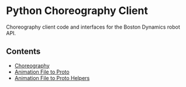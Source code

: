 <!--
Copyright (c) 2022 Boston Dynamics, Inc.  All rights reserved.

Downloading, reproducing, distributing or otherwise using the SDK Software
is subject to the terms and conditions of the Boston Dynamics Software
Development Kit License (20191101-BDSDK-SL).
-->

# Python Choreography Client

Choreography client code and interfaces for the Boston Dynamics robot API.

## Contents

* [Choreography](choreography)
* [Animation File to Proto](animation_file_to_proto)
* [Animation File to Proto Helpers](animation_file_conversion_helpers)